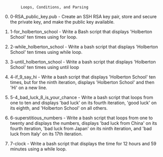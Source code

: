 			Loops, Conditions, and Parsing

0. 0-RSA_public_key.pub - Create an SSH RSA key pair, store and secure the private key, and make the public key available.

1. 1-for_holberton_school - Write a Bash script that displays 'Holberton School' ten times using for loop.

2. 2-while_holberton_school - Write a bash script that displays 'Holberton School' ten times using while loop.

3. 3-until_holberton_school - Write a bash script that displays 'Holberton School' ten times using until loop

4. 4-if_9_say_hi - Write a bash script that displays 'Holberton School' ten times, but for the ninth iteration, displays 'Holberton School' and then 'Hi' on a new line.

5. 5-4_bad_luck_8_is_your_chance - Write a bash script that loops from one to ten and displays 'bad luck' on its fourth iteration, 'good luck' on its eighth, and 'Holberton School' on all others.

6. 6-superstitious_numbers - Write a bash script that loops from one to twenty and displays the numbers, displays 'bad luck from China' on its fourth iteration, 'bad luck from Japan' on its ninth iteration, and 'bad luck from Italy' on its 17th iteration.

7. 7-clock - Write a bash script that displays the time for 12 hours and 59 minutes using a while loop.
